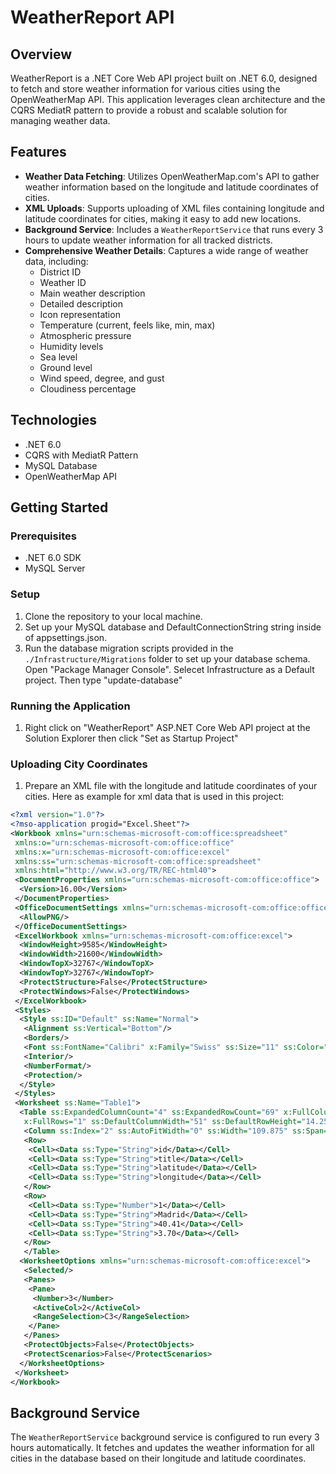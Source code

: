 # WeatherReport API

## Overview
WeatherReport is a .NET Core Web API project built on .NET 6.0, designed to fetch and store weather information for various cities using the OpenWeatherMap API. This application leverages clean architecture and the CQRS MediatR pattern to provide a robust and scalable solution for managing weather data.

## Features
- **Weather Data Fetching**: Utilizes OpenWeatherMap.com's API to gather weather information based on the longitude and latitude coordinates of cities.
- **XML Uploads**: Supports uploading of XML files containing longitude and latitude coordinates for cities, making it easy to add new locations.
- **Background Service**: Includes a `WeatherReportService` that runs every 3 hours to update weather information for all tracked districts.
- **Comprehensive Weather Details**: Captures a wide range of weather data, including:
  - District ID
  - Weather ID
  - Main weather description
  - Detailed description
  - Icon representation
  - Temperature (current, feels like, min, max)
  - Atmospheric pressure
  - Humidity levels
  - Sea level
  - Ground level
  - Wind speed, degree, and gust
  - Cloudiness percentage

## Technologies
- .NET 6.0
- CQRS with MediatR Pattern
- MySQL Database
- OpenWeatherMap API

## Getting Started

### Prerequisites
- .NET 6.0 SDK
- MySQL Server

### Setup
1. Clone the repository to your local machine.
2. Set up your MySQL database and DefaultConnectionString string inside of appsettings.json.
3. Run the database migration scripts provided in the `./Infrastructure/Migrations` folder to set up your database schema. Open "Package Manager Console". Selecet Infrastructure as a Default project. Then type "update-database"

### Running the Application
1. Right click on "WeatherReport" ASP.NET Core Web API project at the Solution Explorer then click "Set as Startup Project"

### Uploading City Coordinates
1. Prepare an XML file with the longitude and latitude coordinates of your cities.
Here as example for xml data that is used in this project:

```xml
<?xml version="1.0"?>
<?mso-application progid="Excel.Sheet"?>
<Workbook xmlns="urn:schemas-microsoft-com:office:spreadsheet"
 xmlns:o="urn:schemas-microsoft-com:office:office"
 xmlns:x="urn:schemas-microsoft-com:office:excel"
 xmlns:ss="urn:schemas-microsoft-com:office:spreadsheet"
 xmlns:html="http://www.w3.org/TR/REC-html40">
 <DocumentProperties xmlns="urn:schemas-microsoft-com:office:office">
  <Version>16.00</Version>
 </DocumentProperties>
 <OfficeDocumentSettings xmlns="urn:schemas-microsoft-com:office:office">
  <AllowPNG/>
 </OfficeDocumentSettings>
 <ExcelWorkbook xmlns="urn:schemas-microsoft-com:office:excel">
  <WindowHeight>9585</WindowHeight>
  <WindowWidth>21600</WindowWidth>
  <WindowTopX>32767</WindowTopX>
  <WindowTopY>32767</WindowTopY>
  <ProtectStructure>False</ProtectStructure>
  <ProtectWindows>False</ProtectWindows>
 </ExcelWorkbook>
 <Styles>
  <Style ss:ID="Default" ss:Name="Normal">
   <Alignment ss:Vertical="Bottom"/>
   <Borders/>
   <Font ss:FontName="Calibri" x:Family="Swiss" ss:Size="11" ss:Color="#000000"/>
   <Interior/>
   <NumberFormat/>
   <Protection/>
  </Style>
 </Styles>
 <Worksheet ss:Name="Table1">
  <Table ss:ExpandedColumnCount="4" ss:ExpandedRowCount="69" x:FullColumns="1"
   x:FullRows="1" ss:DefaultColumnWidth="51" ss:DefaultRowHeight="14.25">
   <Column ss:Index="2" ss:AutoFitWidth="0" ss:Width="109.875" ss:Span="2"/>
   <Row>
    <Cell><Data ss:Type="String">id</Data></Cell>
    <Cell><Data ss:Type="String">title</Data></Cell>
    <Cell><Data ss:Type="String">latitude</Data></Cell>
    <Cell><Data ss:Type="String">longitude</Data></Cell>
   </Row>
   <Row>
    <Cell><Data ss:Type="Number">1</Data></Cell>
    <Cell><Data ss:Type="String">Madrid</Data></Cell>
    <Cell><Data ss:Type="String">40.41</Data></Cell>
    <Cell><Data ss:Type="String">3.70</Data></Cell>
   </Row>
   </Table>
  <WorksheetOptions xmlns="urn:schemas-microsoft-com:office:excel">
   <Selected/>
   <Panes>
    <Pane>
     <Number>3</Number>
     <ActiveCol>2</ActiveCol>
     <RangeSelection>C3</RangeSelection>
    </Pane>
   </Panes>
   <ProtectObjects>False</ProtectObjects>
   <ProtectScenarios>False</ProtectScenarios>
  </WorksheetOptions>
 </Worksheet>
</Workbook>
```

## Background Service
The `WeatherReportService` background service is configured to run every 3 hours automatically. It fetches and updates the weather information for all cities in the database based on their longitude and latitude coordinates.
